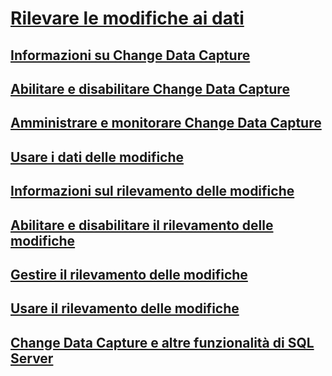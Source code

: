 # [Rilevare le modifiche ai dati](track-data-changes-sql-server.md)
## [Informazioni su Change Data Capture](about-change-data-capture-sql-server.md)
## [Abilitare e disabilitare Change Data Capture](enable-and-disable-change-data-capture-sql-server.md)
## [Amministrare e monitorare Change Data Capture](administer-and-monitor-change-data-capture-sql-server.md)
## [Usare i dati delle modifiche](work-with-change-data-sql-server.md)
## [Informazioni sul rilevamento delle modifiche](about-change-tracking-sql-server.md)
## [Abilitare e disabilitare il rilevamento delle modifiche](enable-and-disable-change-tracking-sql-server.md)
## [Gestire il rilevamento delle modifiche](manage-change-tracking-sql-server.md)
## [Usare il rilevamento delle modifiche](work-with-change-tracking-sql-server.md)
## [Change Data Capture e altre funzionalità di SQL Server](change-data-capture-and-other-sql-server-features.md)
